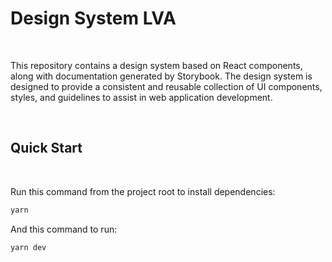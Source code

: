 # Design System LVA

<br/>

This repository contains a design system based on React components, along with documentation generated by Storybook. The design system is designed to provide a consistent and reusable collection of UI components, styles, and guidelines to assist in web application development.

<br/>

## Quick Start

<br/>

Run this command from the project root to install dependencies:

```sh
yarn
```

And this command to run:

```sh
yarn dev
```